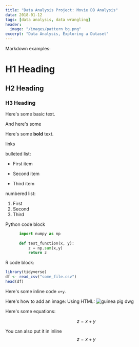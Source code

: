 ```yaml
---
title: "Data Analysis Project: Movie DB Analysis" 
data: 2018-01-12
tags: [data analysis, data wrangling]
header: 
  image: "/images/pattern_bg.png" 
excerpt: "Data Analysis, Exploring a Dataset"
---
```

Markdown examples: 

# H1 Heading 

## H2 Heading 

### H3 Heading 

Here's some basic text. 

And here's some <italic>

Here's some **bold** text. 

links 

bulleted list: 
* First item 
+ Second item 
- Third item 

numbered list: 
1. First 
2. Second 
3. Third 

Python code block
```python
      import numpy as np 
 
      def test_function(x, y): 
          z = np.sum(x,y)
          return z
```

R code block: 
```r
library(tidyverse)
df <- read_csv("some_file.csv")
head(df)
```

Here's some inline code `x+y`.

Here's how to add an image: 
Using HTML: 
<img src="{{ sit.url }}{{ site.baseurl }}/images/guinea_1.png" alt="guinea pig dwg">

Here's some equations:

$$z=x+y$$ 

You can also put it in inline $$z=x+y$$





















